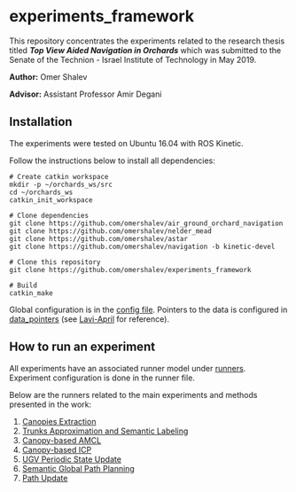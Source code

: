 # experiments_framework
This repository concentrates the experiments related to the research thesis titled ***Top View Aided Navigation in Orchards*** which was submitted to the Senate of the Technion - Israel Institute of Technology in May 2019.

**Author:** Omer Shalev

**Advisor:** Assistant Professor Amir Degani

## Installation
The experiments were tested on Ubuntu 16.04 with ROS Kinetic.

Follow the instructions below to install all dependencies:
```
# Create catkin workspace
mkdir -p ~/orchards_ws/src
cd ~/orchards_ws
catkin_init_workspace

# Clone dependencies
git clone https://github.com/omershalev/air_ground_orchard_navigation
git clone https://github.com/omershalev/nelder_mead
git clone https://github.com/omershalev/astar
git clone https://github.com/omershalev/navigation -b kinetic-devel

# Clone this repository
git clone https://github.com/omershalev/experiments_framework

# Build
catkin_make
```

Global configuration is in the [config file](framework/config.py). Pointers to the data is configured in [data_pointers](content/data_pointers) (see [Lavi-April](content/data_pointers/lavi_april_18) for reference).

## How to run an experiment
All experiments have an associated runner model under [runners](content/runners/). Experiment configuration is done in the runner file.

Below are the runners related to the main experiments and methods presented in the work:
1. [Canopies Extraction](content/runners/contours_drawer.py)
2. [Trunks Approximation and Semantic Labeling](content/runners/trunks_detection.py)
3. [Canopy-based AMCL](content/runners/amcl_simulation.py)
4. [Canopy-based ICP](content/runners/icp_simulation.py)
5. [UGV Periodic State Update](content/runners/global_ekf_updates.py)
6. [Semantic Global Path Planning](content/runners/path_planning.py)
7. [Path Update](content/runners/trajectory_update.py)
